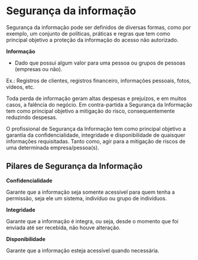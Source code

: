# Segurança da informação

Segurança da informação pode ser definidos de diversas formas, como por exemplo, um conjunto de políticas, práticas e regras que tem como principal objetivo a proteção da informação do acesso não autorizado.

**Informação**
- Dado que possui algum valor para uma pessoa ou grupos de pessoas (empresas ou não).

Ex.: Registros de clientes, registros financeiro, informações pessoais, fotos, vídeos, etc.

Toda perda de informação geram altas despesas e prejuízos, e em muitos casos, a falência do negócio. 
Em contra-partida a Segurança da Informação tem como principal objetivo a mitigação do risco, consequentemente reduzindo despesas.

O profissional de Segurança da Informação tem como principal objetivo a garantia da confidencialidade, integridade e disponibilidade de quaisquer informações requisitadas.
Tanto como, agir para a mitigação de riscos de uma determinada empresa/pessoa(s).

## Pilares de Segurança da Informação

**Confidencialidade**

Garante que a informação seja somente acessível para quem tenha a permissão, seja ele um sistema, indivíduo ou grupo de indivíduos.

**Integridade** 

Garante que a informação é integra, ou seja, desde o momento que foi enviada até ser recebida, não houve alteração.

**Disponibilidade**

Garante que a informação esteja acessível quando necessária.



